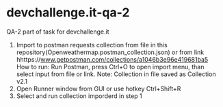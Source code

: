 # devchallenge.it-qa-2
QA-2 part of task for devchallenge.it

1) Import to postman requests collection from file in this repository(Openweathermap.postman_collection.json) or
from link hhttps://www.getpostman.com/collections/a1046b3e96e419681ba5
How to run: Run Postman, press Ctrl+O to open import menu, than select input from file or link.
Note: Collection in file saved as Collection v2.1
2) Open Runner window from GUI or use hotkey Ctrl+Shift+R
3) Select and run collection imporderd in step 1
